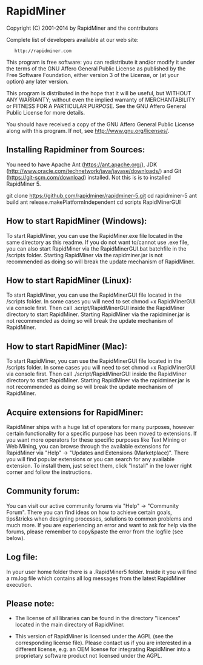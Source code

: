 RapidMiner
==========

  Copyright (C) 2001-2014 by RapidMiner and the contributors

  Complete list of developers available at our web site:

       http://rapidminer.com

  This program is free software: you can redistribute it and/or modify
  it under the terms of the GNU Affero General Public License as published by
  the Free Software Foundation, either version 3 of the License, or
  (at your option) any later version.

  This program is distributed in the hope that it will be useful,
  but WITHOUT ANY WARRANTY; without even the implied warranty of
  MERCHANTABILITY or FITNESS FOR A PARTICULAR PURPOSE.  See the
  GNU Affero General Public License for more details.

  You should have received a copy of the GNU Affero General Public License
  along with this program.  If not, see http://www.gnu.org/licenses/.


Installing Rapidminer from Sources:
-----------------------------------

You need to have Apache Ant (https://ant.apache.org/), JDK (http://www.oracle.com/technetwork/java/javase/downloads/) and Git (https://git-scm.com/download) installed. Not this is is to installed RapidMiner 5.

git clone https://github.com/rapidminer/rapidminer-5.git
cd rapidminer-5
ant build
ant release.makePlatformIndependent
cd scripts
RapidMinerGUI 

How to start RapidMiner (Windows):
----------------------------------

To start RapidMiner, you can use the RapidMiner.exe file located in the same
directory as this readme. If you do not want to/cannot use .exe file, you can also
start RapidMiner via the RapidMinerGUI.bat batchfile in the /scripts folder.
Starting RapidMiner via the rapidminer.jar is not recommended as doing so will break
the update mechanism of RapidMiner.


How to start RapidMiner (Linux):
--------------------------------

To start RapidMiner, you can use the RapidMinerGUI file located in the /scripts folder.
In some cases you will need to set chmod +x RapidMinerGUI via console first. Then call
.script/RapidMinerGUI inside the RapidMiner directory to start RapidMiner.
Starting RapidMiner via the rapidminer.jar is not recommended as doing so will break
the update mechanism of RapidMiner.


How to start RapidMiner (Mac):
------------------------------

To start RapidMiner, you can use the RapidMinerGUI file located in the /scripts folder.
In some cases you will need to set chmod +x RapidMinerGUI via console first. Then call
./script/RapidMinerGUI inside the RapidMiner directory to start RapidMiner.
Starting RapidMiner via the rapidminer.jar is not recommended as doing so will break
the update mechanism of RapidMiner.


Acquire extensions for RapidMiner:
-----------------------------------

RapidMiner ships with a huge list of operators for many purposes, however certain
functionality for a specific purpose has been moved to extensions.
If you want more operators for these specific purposes like Text Mining or Web Mining, 
you can browse through the available extensions for RapidMiner via "Help" -> 
"Updates and Extensions (Marketplace)". There you will find popular extensions or
you can search for any available extension. To install them, just select them,
click "Install" in the lower right corner and follow the instructions.


Community forum:
----------------

You can visit our active community forums via "Help" -> "Community Forum".
There you can find ideas on how to achieve certain goals, tips&tricks when designing processes, 
solutions to common problems and much more.
If you are experiencing an error and want to ask for help via the forums, please remember
to copy&paste the error from the logfile (see below).


Log file:
---------

In your user home folder there is a .RapidMiner5 folder. Inside it you will find a
rm.log file which contains all log messages from the latest RapidMiner execution.

Please note:
------------

* The license of all libraries can be found in the directory 
  "licences" located in the main directory of RapidMiner.
  
* This version of RapidMiner is licensed under the AGPL (see the
  corresponding license file). Please contact us if you are
  interested in a different license, e.g. an OEM license for
  integrating RapidMiner into a proprietary software product
  not licensed under the AGPL.
  
 
